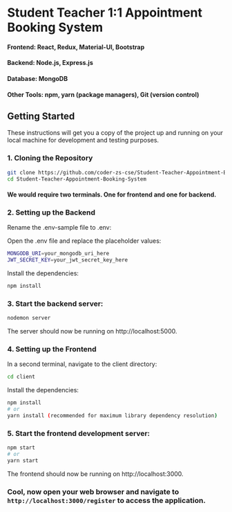 # Student Teacher 1:1 Appointment Booking System

#### Frontend: React, Redux, Material-UI, Bootstrap

#### Backend: Node.js, Express.js

#### Database: MongoDB

#### Other Tools: npm, yarn (package managers), Git (version control)


## Getting Started

These instructions will get you a copy of the project up and running on your local machine for development and testing purposes.

### 1. Cloning the Repository

```bash
git clone https://github.com/coder-zs-cse/Student-Teacher-Appointment-Booking-System.git
cd Student-Teacher-Appointment-Booking-System
```

#### We would require two terminals. One for frontend and one for backend.

### 2. Setting up the Backend


Rename the .env-sample file to .env:

Open the .env file and replace the placeholder values:
```bash
MONGODB_URI=your_mongodb_uri_here
JWT_SECRET_KEY=your_jwt_secret_key_here
```
Install the dependencies:
```bash
npm install
```

### 3. Start the backend server:
```bash
nodemon server
```
The server should now be running on http://localhost:5000.

### 4. Setting up the Frontend
In a second terminal, navigate to the client directory:
```bash
cd client
```

Install the dependencies:
```bash
npm install
# or
yarn install (recommended for maximum library dependency resolution)
```

### 5. Start the frontend development server:
```bash
npm start
# or
yarn start
```
The frontend should now be running on http://localhost:3000.

### Cool, now open your web browser and navigate to `http://localhost:3000/register` to access the application.
